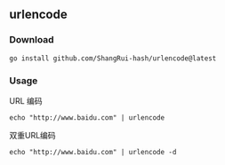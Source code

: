 ## urlencode

### Download
```
go install github.com/ShangRui-hash/urlencode@latest 
```

### Usage 
URL 编码 
```
echo "http://www.baidu.com" | urlencode
```
双重URL编码
```
echo "http://www.baidu.com" | urlencode -d
```